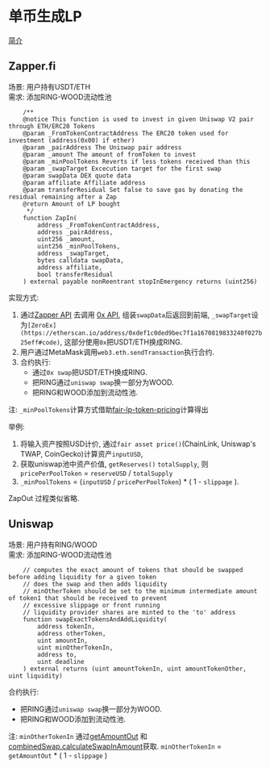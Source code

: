 # 单币生成LP
[简介](https://blog.alphafinance.io/onesideduniswap/)  
## Zapper.fi
场景: 用户持有USDT/ETH    
需求: 添加RING-WOOD流动性池  
```solidity
    /**
    @notice This function is used to invest in given Uniswap V2 pair through ETH/ERC20 Tokens
    @param _FromTokenContractAddress The ERC20 token used for investment (address(0x00) if ether)
    @param _pairAddress The Uniswap pair address
    @param _amount The amount of fromToken to invest
    @param _minPoolTokens Reverts if less tokens received than this
    @param _swapTarget Excecution target for the first swap
    @param swapData DEX quote data
    @param affiliate Affiliate address
    @param transferResidual Set false to save gas by donating the residual remaining after a Zap
    @return Amount of LP bought
     */
    function ZapIn(
        address _FromTokenContractAddress,
        address _pairAddress,
        uint256 _amount,
        uint256 _minPoolTokens,
        address _swapTarget,
        bytes calldata swapData,
        address affiliate,
        bool transferResidual
    ) external payable nonReentrant stopInEmergency returns (uint256)
```
实现方式:
1. 通过[Zapper API](https://api.zapper.fi/v1/zap-in/uniswap-v2/transaction ) 去调用 [0x API](https://0x.org/docs/api#get-swapv1quote), 组装`swapData`后返回到前端, `_swapTarget`设为`[ZeroEx](https://etherscan.io/address/0xdef1c0ded9bec7f1a1670819833240f027b25eff#code)`, 这部分使用`0x`把USDT/ETH换成RING.
2. 用户通过MetaMask调用`web3.eth.sendTransaction`执行合约.
3. 合约执行:
    * 通过`0x swap`把USDT/ETH换成RING.
    * 把RING通过`uniswap swap`换一部分为WOOD.
    * 把RING和WOOD添加到流动性池.

注: `_minPoolTokens`计算方式借助[fair-lp-token-pricing](https://blog.alphafinance.io/fair-lp-token-pricing/)计算得出  
  
举例: 
1. 将输入资产按照USD计价, 通过`fair asset price()`(ChainLink, Uniswap's TWAP, CoinGecko)计算资产`inputUSD`,
2. 获取uniswap池中资产价值, `getReserves()` `totalSupply`, 则`pricePerPoolToken` = `reserveUSD` / `totalSupply`
3. `_minPoolTokens` = (`inputUSD` / `pricePerPoolToken`) * ( 1 - `slippage` ). 

ZapOut 过程类似省略. 

## Uniswap
场景: 用户持有RING/WOOD   
需求: 添加RING-WOOD流动性池  
```solidity
    // computes the exact amount of tokens that should be swapped before adding liquidity for a given token
    // does the swap and then adds liquidity
    // minOtherToken should be set to the minimum intermediate amount of token1 that should be received to prevent
    // excessive slippage or front running
    // liquidity provider shares are minted to the 'to' address
    function swapExactTokensAndAddLiquidity(
        address tokenIn,
        address otherToken,
        uint amountIn,
        uint minOtherTokenIn,
        address to,
        uint deadline
    ) external returns (uint amountTokenIn, uint amountTokenOther, uint liquidity) 
```
合约执行:
* 把RING通过`uniswap swap`换一部分为WOOD.
* 把RING和WOOD添加到流动性池.
	
注: `minOtherTokenIn` 通过[getAmountOut](https://uniswap.org/docs/v2/smart-contracts/library/#getamountout) 和 [combinedSwap.calculateSwapInAmount](https://github.com/Uniswap/uniswap-v2-periphery/blob/e8919d87045c1c80000aa9f734d5ca9df8647270/contracts/examples/ExampleCombinedSwapAddRemoveLiquidity.sol#L46)获取.
	`minOtherTokenIn` = `getAmountOut` * ( 1 - `slippage` )

